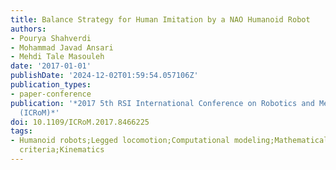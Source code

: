 ```yaml
---
title: Balance Strategy for Human Imitation by a NAO Humanoid Robot
authors:
- Pourya Shahverdi
- Mohammad Javad Ansari
- Mehdi Tale Masouleh
date: '2017-01-01'
publishDate: '2024-12-02T01:59:54.057106Z'
publication_types:
- paper-conference
publication: '*2017 5th RSI International Conference on Robotics and Mechatronics
  (ICRoM)*'
doi: 10.1109/ICRoM.2017.8466225
tags:
- Humanoid robots;Legged locomotion;Computational modeling;Mathematical model;Stability
  criteria;Kinematics
---
```

